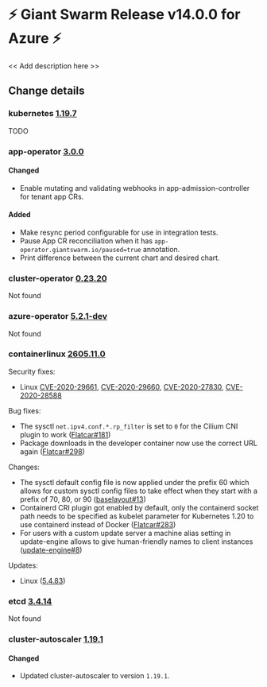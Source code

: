 # :zap: Giant Swarm Release v14.0.0 for Azure :zap:

<< Add description here >>

## Change details


### kubernetes [1.19.7](https://github.com/kubernetes/kubernetes/releases/tag/v1.19.7)

TODO

### app-operator [3.0.0](https://github.com/giantswarm/app-operator/releases/tag/v3.0.0)

#### Changed
- Enable mutating and validating webhooks in app-admission-controller for
tenant app CRs.
#### Added
- Make resync period configurable for use in integration tests.
- Pause App CR reconciliation when it has
  `app-operator.giantswarm.io/paused=true` annotation.
- Print difference between the current chart and desired chart.



### cluster-operator [0.23.20](https://github.com/giantswarm/cluster-operator/releases/tag/v0.23.20)

Not found


### azure-operator [5.2.1-dev](https://github.com/giantswarm/aws-operator/releases/tag/v5.2.1-dev)

Not found


### containerlinux [2605.11.0](https://www.flatcar-linux.org/releases/#release-2605.11.0)

Security fixes:

*   Linux [CVE-2020-29661](https://nvd.nist.gov/vuln/detail/CVE-2020-29661), [CVE-2020-29660](https://nvd.nist.gov/vuln/detail/CVE-2020-29660), [CVE-2020-27830](https://nvd.nist.gov/vuln/detail/CVE-2020-27830), [CVE-2020-28588](https://nvd.nist.gov/vuln/detail/CVE-2020-28588)

Bug fixes:

*   The sysctl `net.ipv4.conf.*.rp_filter` is set to `0` for the Cilium CNI plugin to work ([Flatcar#181](https://github.com/kinvolk/Flatcar/issues/181))
*   Package downloads in the developer container now use the correct URL again ([Flatcar#298](https://github.com/kinvolk/Flatcar/issues/298))

Changes:

*   The sysctl default config file is now applied under the prefix 60 which allows for custom sysctl config files to take effect when they start with a prefix of 70, 80, or 90 ([baselayout#13](https://github.com/kinvolk/baselayout/pull/13))
*   Containerd CRI plugin got enabled by default, only the containerd socket path needs to be specified as kubelet parameter for Kubernetes 1.20 to use containerd instead of Docker ([Flatcar#283](https://github.com/kinvolk/Flatcar/issues/283))
*   For users with a custom update server a machine alias setting in update-engine allows to give human-friendly names to client instances ([update-engine#8](https://github.com/kinvolk/update_engine/pull/8))

Updates:

*   Linux ([5.4.83](https://lwn.net/Articles/839875/))



### etcd [3.4.14](https://github.com/etcd-io/etcd/releases/tag/v3.4.14)

Not found


### cluster-autoscaler [1.19.1](https://github.com/giantswarm/cluster-autoscaler-app/releases/tag/v1.19.1)

#### Changed
- Updated cluster-autoscaler to version `1.19.1`.



